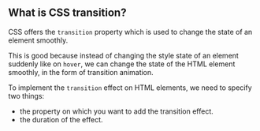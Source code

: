 ```toc
```
## What is CSS transition?
CSS offers the `transition` property which is used to change the state of an element smoothly.

This is good because instead of changing the style state of an element suddenly like on `hover`, we can change the state of the HTML element smoothly, in the form of transition animation.

To implement the `transition` effect on HTML elements, we need to specify two things:
- the property on which you want to add the transition effect.
- the duration of the effect.

